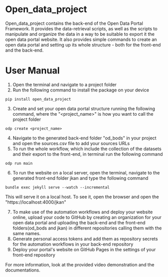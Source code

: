 Open_data_project
=================

Open_data_project contains the back-end of the Open Data Portal Framework.
It provides the data-retrieval scripts, as well as the scripts to manipulate and organize the data in a way to be suitable to export it the open data portal website.
It also provides simple commands to create an open data portal and setting up its whole structure - both for the front-end and the back-end.

# User Manual

1. Open the terminal and navigate to a project folder
2. Run the following command to install the package on your device
```
pip install open_data_project
```

3. Create and set your open data portal structure running the following command, where the "<project_name>" is how you want to call the project folder 
```
odp create <project_name>
```

4. Navigate to the generated back-end folder "od_bods" in your project and open the sources.csv file to add your sources URLs
5. To run the whole workflow, which include the collection of the datasets and their export to the front-end, in terminal run the following command
```
odp run main
```

6. To run the website on a local server, open the terminal, navigate to the generated front-end folder jkan and type the following command
```
bundle exec jekyll serve --watch --incremental
```
This will serve it on a local host. To see it, open the browser and open the "https://localhost:4000/jkan" 

7. To make use of the automation workflows and deploy your website online, upload your code to GitHub by creating an organization for your open data portal and uploading the back-end and the front-end folders(od_bods and jkan) in different repositories calling them with the same names.
8. Generate personal access tokens and add them as repository secrets for the automation workflows in your back-end repository
9. Deploy your portal's website on GitHub Pages in the settings of your front-end repository


For more information, look at the provided video demonstration and the documentations.
